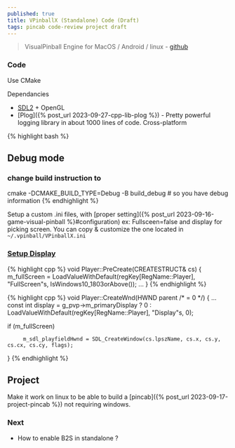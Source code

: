 ```yaml
---
published: true
title: VPinballX (Standalone) Code (Draft)
tags: pincab code-review project draft
---
```

> VisualPinball Engine for MacOS / Android / linux - [github](https://github.com/vpinball/vpinball/tree/standalone/standalone)

### Code 
Use CMake

Dependancies
- [SDL2](https://www.libsdl.org/) + OpenGL
- [Plog]({% post_url 2023-09-27-cpp-lib-plog %}) - Pretty powerful logging library in about 1000 lines of code. Cross-platform

{% highlight bash %}
##  Debug mode

### change build instruction to
cmake -DCMAKE_BUILD_TYPE=Debug -B build_debug # so you have debug information
{% endhighlight %}

Setup a custom .ini files, with [proper setting]({% post_url 2023-09-16-game-visual-pinball %}#configuration) ex: Fullsceen=false and display for picking screen.
You can copy & customize the one located in `~/.vpinball/VPinballX.ini`

### [Setup Display](https://github.com/vpinball/vpinball/blob/6f84b57c90903a7c91eb495e5790f43032c845ae/pin/player.cpp#L496C1-L496C46)

{% highlight cpp %}
void Player::PreCreate(CREATESTRUCT& cs) {
    m_fullScreen = LoadValueWithDefault(regKey[RegName::Player], "FullScreen"s, IsWindows10_1803orAbove());
    ...
}
{% endhighlight %}

{% highlight cpp %}
void Player::CreateWnd(HWND parent /* = 0 */) {
...
   const int display = g_pvp->m_primaryDisplay ? 0 : LoadValueWithDefault(regKey[RegName::Player], "Display"s, 0);
   
   if (m_fullScreen) 
   
         m_sdl_playfieldHwnd = SDL_CreateWindow(cs.lpszName, cs.x, cs.y, cs.cx, cs.cy, flags);
}
{% endhighlight %}


## Project

Make it work on linux to be able to build a [pincab]({% post_url 2023-09-17-project-pincab %}) not requiring windows.

### Next
- How to enable B2S in standalone ?
